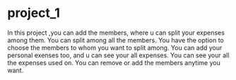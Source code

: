 # project_1
In this project ,you can add the members, where u can split your expenses among them.
You can split among all the members.
You have the option to choose the members to whom you want to split among.
You can add your personal exenses too, and u can see your all expenses.
You can see your all the expenses used on.
You can remove or add the members anytime you want.
